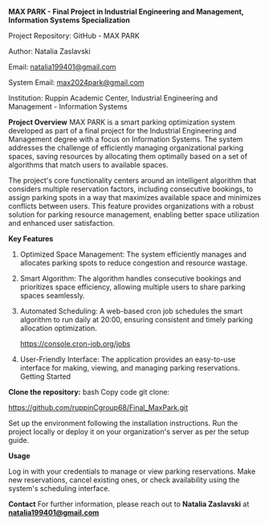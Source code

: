 **MAX PARK - Final Project in Industrial Engineering and Management, Information Systems Specialization**

Project Repository: GitHub - MAX PARK

Author: Natalia Zaslavski

Email: natalia199401@gmail.com

System Email: max2024park@gmail.com

Institution: Ruppin Academic Center, Industrial Engineering and Management - Information Systems

**Project Overview**
MAX PARK is a smart parking optimization system developed as part of a final project for the Industrial Engineering and Management degree with a focus on Information Systems. The system addresses the challenge of efficiently managing organizational parking spaces, saving resources by allocating them optimally based on a set of algorithms that match users to available spaces.

The project's core functionality centers around an intelligent algorithm that considers multiple reservation factors, including consecutive bookings, to assign parking spots in a way that maximizes available space and minimizes conflicts between users. This feature provides organizations with a robust solution for parking resource management, enabling better space utilization and enhanced user satisfaction.

**Key Features**
1. Optimized Space Management: The system efficiently manages and allocates parking spots to reduce congestion and resource wastage.
2. Smart Algorithm: The algorithm handles consecutive bookings and prioritizes space efficiency, allowing multiple users to share parking spaces seamlessly.
3. Automated Scheduling: A web-based cron job schedules the smart algorithm to run daily at 20:00, ensuring consistent and timely parking allocation optimization.
   
   https://console.cron-job.org/jobs
5. User-Friendly Interface: The application provides an easy-to-use interface for making, viewing, and managing parking reservations.
Getting Started

**Clone the repository:**
bash
Copy code
git clone:

https://github.com/ruppinCgroup68/Final_MaxPark.git

Set up the environment following the installation instructions.
Run the project locally or deploy it on your organization's server as per the setup guide.

**Usage**

Log in with your credentials to manage or view parking reservations.
Make new reservations, cancel existing ones, or check availability using the system's scheduling interface.

**Contact**
For further information, please reach out to 
**Natalia Zaslavski** at 
**natalia199401@gmail.com**
